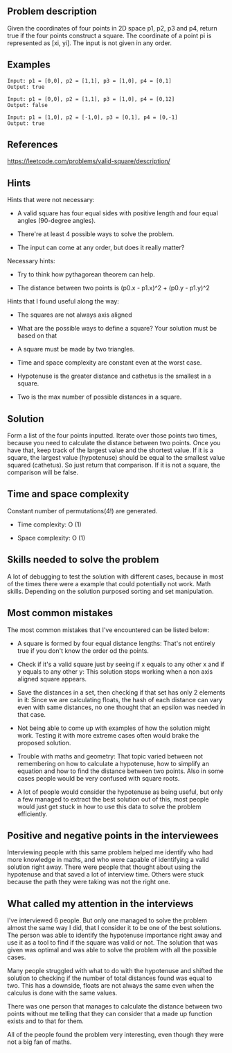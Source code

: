 <!-- index.md: a Markdown file with your problem. It must contain at least:
Description of the problem;
Reference (where did this problem come from - remember to always give credit to other people's work);
Hints;
Solution (without code);
Time and space complexity. -->

## Problem description

<!-- Description of the problem. -->
Given the coordinates of four points in 2D space p1, p2, p3 and p4, return true if the four points construct a square. The coordinate of a point pi is represented as [xi, yi]. The input is not given in any order.

## Examples
<!-- Examples -->
```
Input: p1 = [0,0], p2 = [1,1], p3 = [1,0], p4 = [0,1]
Output: true

Input: p1 = [0,0], p2 = [1,1], p3 = [1,0], p4 = [0,12]
Output: false

Input: p1 = [1,0], p2 = [-1,0], p3 = [0,1], p4 = [0,-1]
Output: true
```

## References

<!-- Where did this problem come from? -->
https://leetcode.com/problems/valid-square/description/

## Hints

<!-- Hints for solving the problem. -->
Hints that were not necessary:

* A valid square has four equal sides with positive length and four equal angles (90-degree angles). 

* There're at least 4 possible ways to solve the problem.

* The input can come at any order, but does it really matter?

Necessary hints:

* Try to think how pythagorean theorem can help.

* The distance between two points is (p0.x - p1.x)^2 + (p0.y - p1.y)^2

Hints that I found useful along the way:

* The squares are not always axis aligned

* What are the possible ways to define a square? Your solution must be based on that

* A square must be made by two triangles.

* Time and space complexity are constant even at the worst case.

* Hypotenuse is the greater distance and cathetus is the smallest in a square.

* Two is the max number of possible distances in a square.

## Solution

<!-- Solution to the problem. -->
Form a list of the four points inputted. Iterate over those points two times, because you need to calculate the distance between two points. Once you have that, keep track of the largest value and the shortest value. If it is a square, the largest value (hypotenuse) should be equal to the smallest value squared (cathetus). So just return that comparison. If it is not a square, the comparison will be false.

## Time and space complexity

<!-- Time and space complexity of the solution. -->
Constant number of permutations(4!) are generated.

* Time complexity: O (1)

* Space complexity: O (1)

## Skills needed to solve the problem

<!-- Skills needed to solve the problem. -->
A lot of debugging to test the solution with different cases, because in most of the times there were a example that could potentially not work. Math skills. Depending on the solution purposed sorting and set manipulation.

## Most common mistakes

<!-- Most common mistakes. -->
The most common mistakes that I've encountered can be listed below:

* A square is formed by four equal distance lengths: That's not entirely true if you don't know the order od the points.

* Check if it's a valid square just by seeing if x equals to any other x and if y equals to any other y: This solution stops working when a non axis aligned square appears.

* Save the distances in a set, then checking if that set has only 2 elements in it: Since we are calculating floats, the hash of each distance can vary even with same distances, no one thought that an epsilon was needed in that case.

* Not being able to come up with examples of how the solution might work. Testing it with more extreme cases often would brake the proposed solution.

* Trouble with maths and geometry: That topic varied between not remembering on how to calculate a hypotenuse, how to simplify an equation and how to find the distance between two points. Also in some cases people would be very confused with square roots.

* A lot of people would consider the hypotenuse as being useful, but only a few managed to extract the best solution out of this, most people would just get stuck in how to use this data to solve the problem efficiently.

## Positive and negative points in the interviewees

<!-- Positive and negative points in the interviewees -->
Interviewing people with this same problem helped me identify who had more knowledge in maths, and who were capable of identifying a valid solution right away. There were people that thought about using the hypotenuse and that saved a lot of interview time. Others were stuck because the path they were taking was not the right one.

## What called my attention in the interviews

<!-- What called my attention in the interviews -->
I've interviewed 6 people. But only one managed to solve the problem almost the same way I did, that I consider it to be one of the best solutions. The person was able to identify the hypotenuse importance right away and use it as a tool to find if the square was valid or not. The solution that was given was optimal and was able to solve the problem with all the possible cases. 

Many people struggled with what to do with the hypotenuse and shifted the solution to checking if the number of total distances found was equal to two. This has a downside, floats are not always the same even when the calculus is done with the same values.

There was one person that manages to calculate the distance between two points without me telling that they can consider that a made up function exists and to that for them.

All of the people found the problem very interesting, even though they were not a big fan of maths.